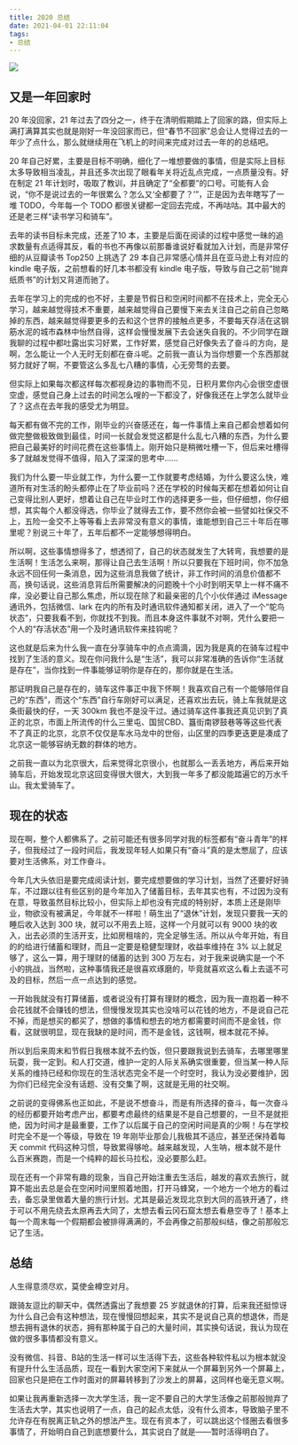 ```yaml
---
title: 2020 总结
date: 2021-04-01 22:11:04
tags:
- 总结
---
```


![](http://img.pjhubs.com/20210709221509.png)

## 又是一年回家时

20 年没回家，21 年过去了四分之一，终于在清明假期踏上了回家的路，但实际上满打满算其实也就是刚好一年没回家而已，但“春节不回家”总会让人觉得过去的一年少了点什么，那么就继续用在飞机上的时间来完成对过去一年的的总结吧。

20 年自己好累，主要是目标不明确，细化了一堆想要做的事情，但是实际上目标太多导致相当凌乱，并且还多次出现了眼看年关将近乱点完成，一点质量没有。好在制定 21 年计划时，吸取了教训，并且确定了“全都要”的口号。可能有人会说，“你不是说过去的一年很累么？怎么又‘全都要了？’”，正是因为去年瞎写了一堆 TODO，今年每一个 TODO 都很关键都一定回去完成，不再咕咕。其中最大的还是老三样“读书学习和骑车”。

去年的读书目标未完成，还差了10 本，主要是后面在阅读的过程中感觉一昧的追求数量有点适得其反，看的书也不再像以前那番谁说好看就加入计划，而是非常仔细的从豆瓣读书 Top250 上挑选了 29 本自己非常感心情并且在亚马逊上有对应的 kindle 电子版，之前想看的好几本书都没有 kindle 电子版，导致与自己之前“抛弃纸质书”的计划又背道而驰了。

去年在学习上的完成的也不好，主要是节假日和空闲时间都不在技术上，完全无心学习，越来越觉得技术不重要，越来越觉得自己要慢下来去关注自己之前自己忽略掉的东西，越来越觉得要更多的去和这个世界的接触点更多，不要每天存活在这钢筋水泥的城市森林中怡然自得，这样会慢慢发展下去会迷失自我的。不少同学在跟我聊的过程中都吐露出实习好累，工作好累，感觉自己好像失去了奋斗的方向，是啊，怎么能让一个人无时无刻都在奋斗呢。之前我一直认为当你想要一个东西那就努力就好了啊，不要管这么多乱七八糟的事情，心无旁骛的去要。

但实际上如果每次都这样每次都视身边的事物而不见，日积月累你内心会很空虚很空虚，感觉自己身上过去的时间怎么嗖的一下都没了，好像我还在上学怎么就毕业了？这点在去年我的感受尤为明显。

每天都有做不完的工作，刚毕业的兴奋感还在，每一件事情上来自己都会想着如何做完整做极致做到最佳，时间一长就会发觉这都是什么乱七八糟的东西，为什么要把自己最美好的时间花费在这些事情上。刚开始只是稍微吐槽一下，但后来吐槽得多了就越发觉得不值得，陷入了深深的思考中......

我们为什么要一毕业就工作，为什么要一工作就要考虑结婚，为什么要这么快，难道所有对生活的盼头都停止在了毕业前吗？还在学校的时候每天都在想着如何让自己变得比别人更好，想着让自己在毕业时工作的选择更多一些，但仔细想，你仔细想，其实每个人都没得选，你毕业了就得去工作，要不然你会被一些譬如社保交不上，五险一金交不上等等看上去非常没有意义的事情，谁能想到自己三十年后在哪里呢？别说三十年了，五年后都不一定能够想得明白。

所以啊，这些事情想得多了，想透彻了，自己的状态就发生了大转弯，我想要的是生活啊！生活怎么来啊，那得让自己去生活啊！所以只要我在下班时间，你不加急永远不回任何一条消息，因为这些消息我做了统计，非工作时间的消息价值都不高，换句话说，这些消息背后所需要解决的问题晚十个小时到明天早上一样不痛不痒，没必要让自己那么焦虑，所以现在除了和最亲密的几个小伙伴通过 iMessage 通讯外，包括微信、lark 在内的所有及时通讯软件通知都关闭，进入了一个“鸵鸟状态”，只要我看不到，你就找不到我。而且本身这件事就不对啊，凭什么要把一个人的“存活状态”用一个及时通讯软件来挂钩呢？

这也就是后来为什么我一直在分享骑车中的点点滴滴，因为我是真的在骑车过程中找到了生活的意义。现在你问我什么是“生活”，我可以非常准确的告诉你“生活就是存在”，当你找到一件事能够证明你是存在的，那你就是在生活。

那证明我自己是存在的，骑车这件事正中我下怀啊！我喜欢自己有一个能够陪伴自己的“东西”，而这个“东西”自行车刚好可以满足，还喜欢出去玩，骑上车我就是这条街最快的仔，一天 300km 我也不是没干过。通过骑车这件事我还真见识到了真正的北京，市面上所流传的什么三里屯、国贸CBD、簋街南锣鼓巷等等这些代表不了真正的北京，北京不仅仅是车水马龙中的世俗，山区里的四季更迭更是凑成了北京这一能够容纳无数的群体的地方。

之前我一直以为北京很大，后来觉得北京很小，也就那么一丢丢地方，再后来开始骑车后，开始发现北京这回变得很大很大，大到我一年多了都没能踏遍它的万水千山。我太爱骑车了。

## 现在的状态
现在啊，整个人都佛系了。之前可能还有很多同学对我的标签都有“奋斗青年”的样子，但我经过了一段时间后，我发现年轻人如果只有“奋斗”真的是太憋屈了，应该要对生活佛系，对工作奋斗。

今年几大头依旧是要完成阅读计划，要完成想要做的学习计划，当然了还要好好骑车，不过跟以往有些区别的是今年加入了储蓄目标，去年其实也有，不过因为没有在意，导致虽然目标比较小，但实际上却也没有完成的特别好，本质上还是刚毕业，物欲没有被满足，今年就不一样啦！萌生出了“退休”计划，发现只要我一天的睡后收入达到 300 块，就可以不用去上班，这样一个月就可以有 9000 块的收入，出去必须的生活开支，比如房租啥的，完全足够生活。所以从今年开始，有目的的给进行储蓄和理财，而且一定要是稳健型理财，收益率维持在 3% 以上就足够了，这么一算，用于理财的储蓄的达到 300 万左右，对于我来说确实是一个不小的挑战，当然啦，这种事情我还是很喜欢琢磨的，毕竟就喜欢这么看上去遥不可及的目标，然后一点一点达到的感觉。

一开始我就没有打算储蓄，或者说没有打算有理财的概念，因为我一直抱着一种不会花钱就不会赚钱的想法，但慢慢发现其实也没啥可以花钱的地方，不是说自己花不掉，而是想买的都买了，想做的事情和想去的地方都需要时间而不是金钱，你看，这就很明显，现在我缺的是时间，而不是金钱，这钱啊，根本就花不掉。

所以到后来周末和节假日我根本就不去约饭，但只要跟我说到去骑车，去哪里哪里玩耍，我一定到。和人打交道，维护一定的人际关系确实很重要，但当某一种人际关系的维持已经和你现在的生活状态完全不是一个时空时，我认为没必要维护，因为你们已经完全没有话题、没有交集了啊，这就是无用的社交啊。

之前说的变得佛系也正如此，不是说不想奋斗，而是有所选择的奋斗，每一次奋斗的经历都要开始考虑产出，都要考虑最终的结果是不是自己想要的，一旦不是就拒绝，因为时间才是最重要，工作了以后属于自己的空闲时间是真的少啊！与在学校时完全不是一个等级，导致在 19 年刚毕业那会儿我极其不适应，甚至还保持着每天 commit 代码这种习惯，导致累得够呛。越来越发现，人生呐，根本就不是什么百米赛跑，而是一个纯粹的超长马拉松，没必要那么赶。

现在还有一个非常有趣的现象，当自己开始注重去生活后，越发的喜欢去旅行，就算不能出去总是会在空闲时间里照着地图，打开马蜂窝，一个地方一个地方的看过去，备忘录里做着大量的旅行计划。尤其是最近发现北京到大同的高铁开通了，终于可以不用先绕去太原再去大同了，太想去看云冈石窟太想去看悬空寺了！基本上每一个周末每一个假期都会被排得满满的，不会再像之前那般纠结，像之前那般忘记了生活。

## 总结
人生得意须尽欢，莫使金樽空对月。

跟骑友逗比的聊天中，偶然透露出了我想要 25 岁就退休的打算，后来我还挺惊讶为什么自己会有这种想法，现在慢慢回想起来，其实不是说自己真的想退休，而是想去拥有退休的状态，拥有那种属于自己的大量时间，其实换句话说，我认为现在做的很多事情都没有意义。

没有微信、抖音、B站的生活一样可以生活得下去，这些各种软件私以为根本就没有提升什么生活品质，现在一看到大家空闲下来就从一个屏幕到另外一个屏幕上，回家也只是把在工作时面对的屏幕转移到了沙发上的屏幕，这同样也毫无意义啊。

如果让我再重新选择一次大学生活，我一定不要自己的大学生活像之前那般抛弃了生活去大学，其实也说明了一点，自己的起点太低，没有什么资本，导致脑子里不允许存在有脱离正轨之外的想法产生。现在有资本了，可以跳出这个怪圈去看很多事情了，开始明白自己到底想要什么，其实说白了就是——暂时活得明白了。

